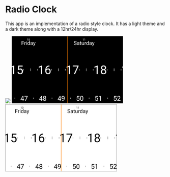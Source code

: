 # Radio Clock

This app is an implementation of a radio style clock.
It has a light theme and a dark theme along with a 12hr/24hr display.

<img src='radop.gif' width='350'>

<img src='radio_dark.png' width='350'>

<img src='radio_light.png' width='350'>
